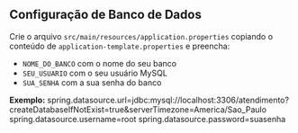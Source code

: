 ## Configuração de Banco de Dados

Crie o arquivo `src/main/resources/application.properties` copiando o conteúdo de `application-template.properties` e preencha:

- `NOME_DO_BANCO` com o nome do seu banco
- `SEU_USUARIO` com o seu usuário MySQL
- `SUA_SENHA` com a sua senha do banco

**Exemplo:**
spring.datasource.url=jdbc:mysql://localhost:3306/atendimento?createDatabaseIfNotExist=true&serverTimezone=America/Sao_Paulo
spring.datasource.username=root
spring.datasource.password=suasenha
